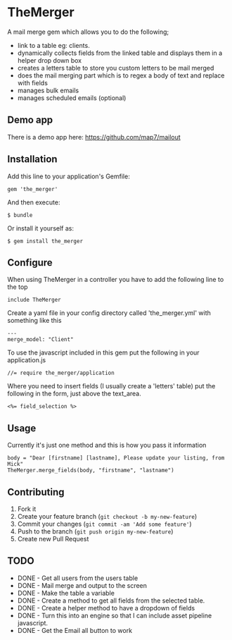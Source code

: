 # TheMerger

A mail merge gem which allows you to do the following;
- link to a table eg: clients. 
- dynamically collects fields from the linked table and displays them in a helper drop down box
- creates a letters table to store you custom letters to be mail merged
- does the mail merging part which is to regex a body of text and replace with fields
- manages bulk emails
- manages scheduled emails (optional)

## Demo app
There is a demo app here: https://github.com/map7/mailout

## Installation

Add this line to your application's Gemfile:

    gem 'the_merger'

And then execute:

    $ bundle

Or install it yourself as:

    $ gem install the_merger

## Configure

When using TheMerger in a controller you have to add the following line to the top
    
    include TheMerger

Create a yaml file in your config directory called 'the_merger.yml' with something like this

    ---
    merge_model: "Client"


To use the javascript included in this gem put the following in your application.js

    //= require the_merger/application


Where you need to insert fields (I usually create a 'letters' table) put the following in the form, just above the text_area.

    <%= field_selection %>


## Usage

Currently it's just one method and this is how you pass it information

    body = "Dear [firstname] [lastname], Please update your listing, from Mick"
    TheMerger.merge_fields(body, "firstname", "lastname")


## Contributing

1. Fork it
2. Create your feature branch (`git checkout -b my-new-feature`)
3. Commit your changes (`git commit -am 'Add some feature'`)
4. Push to the branch (`git push origin my-new-feature`)
5. Create new Pull Request

## TODO

 - DONE - Get all users from the users table
 - DONE - Mail merge and output to the screen
 - DONE - Make the table a variable
 - DONE - Create a method to get all fields from the selected table.
 - DONE - Create a helper method to have a dropdown of fields
 - DONE - Turn this into an engine so that I can include asset pipeline javascript.
 - DONE - Get the Email all button to work
